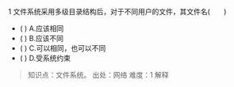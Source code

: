 1
文件系统采用多级目录结构后，对于不同用户的文件，其文件名(　　)
- ( ) A.应该相同　　 
- ( ) B.应该不同　　 
- ( ) C.可以相同，也可以不同　　 
- ( ) D.受系统约束

> 知识点：文件系统。
> 出处：网络
> 难度：1
> 解释
